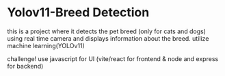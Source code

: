 # Yolov11-Breed Detection

this is a project where it detects the pet breed (only for cats and dogs) using real time camera and displays information about the breed.
utilize machine learning(YOLOv11)


challenge!
use javascript for UI (vite/react for frontend & node and express for backend)
